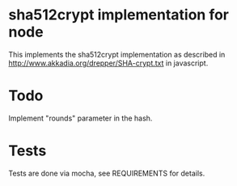 sha512crypt implementation for node
===================================

This implements the sha512crypt implementation as described in
http://www.akkadia.org/drepper/SHA-crypt.txt
in javascript.


Todo
====
Implement "rounds" parameter in the hash.


Tests
=====

Tests are done via mocha, see REQUIREMENTS for details.